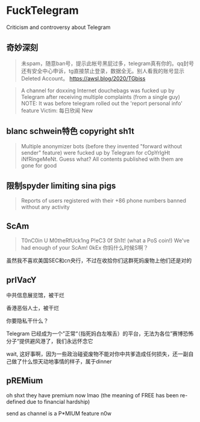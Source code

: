 # FuckTelegram
Criticism and controversy about Telegram

## 奇妙深刻

> 未spam，随意ban号，提示此帐号黑屁过多，telegram真有你的。qq封号还有安全中心申诉，tg直接禁止登录，数据全无。别人看我的账号显示Deleted Account。
> https://awsl.blog/2020/TGbiss

> A channel for doxxing Internet douchebags was fucked up by Telegram after receiving multiple complaints (from a single guy)
> NOTE: It was before telegram rolled out the 'report personal info' feature
> Victim: 每日欣闻 New

## blanc schwein特色 copyright sh1t

> Multiple anonymizer bots (before they invented "forward without sender" feature) were fucked up by Telegram for cOpYrIgHt iNfRingeMeNt. Guess what? All contents published with them are gone for good

## 限制spyder limiting sina pigs

> Reports of users registered with their +86 phone numbers banned without any activity

## ScAm

> T0nC0in U M0theRfUck1ng P!eC3 0f Sh1t! (what a PoS coin!)
> We've had enough of your ScAm! 0kEx 你妈什么时候S啊？

虽然我不喜欢美国SEC和cn央行，不过在收拾你们这群死妈废物上他们还是对的

## prIVacY

中共信息展览馆，被干烂

香港恶俗人士，被干烂

你要隐私干什么？

Telegram 已经成为一个”正常“（指死妈白左喉舌）的平台，无法为各位”赛博恐怖分子“提供避风港了，我们永远怀念它

wait, 这好事啊，因为一些政治碰瓷废物不能对你中共爹造成任何损失，还一副自己做了什么惊天动地事情的样子，属于dinner

## pREMium

oh shxt they have premium now lmao (the meaning of FREE has been re-defined due to financial hardship)

send as channel is a P*MIUM feature n0w
